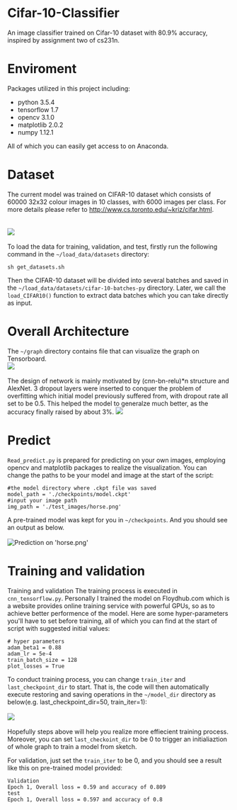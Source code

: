 # Cifar-10-Classifier
An image classifier trained on Cifar-10 dataset with 80.9% accuracy, inspired by assignment two of cs231n.



# Enviroment
Packages utilized in this project including:  
* python 3.5.4  
* tensorflow 1.7  
* opencv 3.1.0  
* matplotlib 2.0.2  
* numpy 1.12.1

All of which you can easily get access to on Anaconda.


# Dataset
The current model was trained on CIFAR-10 dataset which consists of 60000 32x32 colour images in 10 classes, with 6000 images per class. For more details please refer to http://www.cs.toronto.edu/~kriz/cifar.html.  
<br>
<br>
![](https://github.com/AlanXia0118/Resource/blob/master/CIFAR-10-Classifier/cifar-10.png)
<br>
<br>
To load the data for training, validation, and test, firstly run the following command in the `~/load_data/datasets` directory:
```
sh get_datasets.sh
```
Then the CIFAR-10 dataset will be divided into several batches and saved in the `~/load_data/datasets/cifar-10-batches-py` directory. Later, we call the `load_CIFAR10()` function to extract data batches which you can take directly as input.

# Overall Architecture
The `~/graph` directory contains file that can visualize the graph on Tensorboard.
<br>
![](https://github.com/AlanXia0118/Resource/blob/master/CIFAR-10-Classifier/tensorboard.png)
<br>
<br>
The design of network is mainly motivated by (cnn-bn-relu)*n structure and AlexNet.
3 dropout layers were inserted to conquer the problem of overfitting which initial model previously suffered from, with dropout rate all set to be 0.5. This helped the model to generalze much better, as the accuracy finally raised by about 3%. 
![](https://github.com/AlanXia0118/Resource/blob/master/CIFAR-10-Classifier/Architecture.png)


# Predict
`Read_predict.py` is prepared for predicting on your own images, employing opencv and matplotlib packages to realize the visualization. You can change the paths to be your model and image at the start of the script:

```
#the model directory where .ckpt file was saved
model_path = './checkpoints/model.ckpt'
#input your image path
img_path = './test_images/horse.png'
```
A pre-trained model was kept for you in `~/checkpoints`. And you should see an output as below.
<br>
<br>
![Prediction on 'horse.png'](https://github.com/AlanXia0118/Resource/blob/master/CIFAR-10-Classifier/horse.png)

# Training and validation
Training and validation
The training process is executed in `cnn_tensorflow.py`. Personally I trained the model on Floydhub.com which is a website provides online training service with powerful GPUs, so as to achieve better performence of the model.
Here are some hyper-parameters you'll have to set before training, all of which you can find at the start of script with suggested initial values:
```
# hyper parameters
adam_beta1 = 0.88
adam_lr = 5e-4
train_batch_size = 128
plot_losses = True
```
To conduct training process, you can change `train_iter` and `last_checkpoint_dir` to start. That is, the code will then automatically execute restoring and saving operations in the `~/model_dir` directory as below(e.g. last_checkpoint_dir=50, train_iter=1):
<br>
<br>
![](https://github.com/AlanXia0118/Resource/blob/master/CIFAR-10-Classifier/model_dir.png) 
<br>
<br>
Hopefully steps above will help you realize more effiecient training process. Moreover, you can set `last_checkoint_dir` to be 0 to trigger an initialiaztion of whole graph to train a model from sketch.

For validation, just set the `train_iter` to be 0, and you should see a result like this on pre-trained model provided:
```
Validation
Epoch 1, Overall loss = 0.59 and accuracy of 0.809
test
Epoch 1, Overall loss = 0.597 and accuracy of 0.8
```
